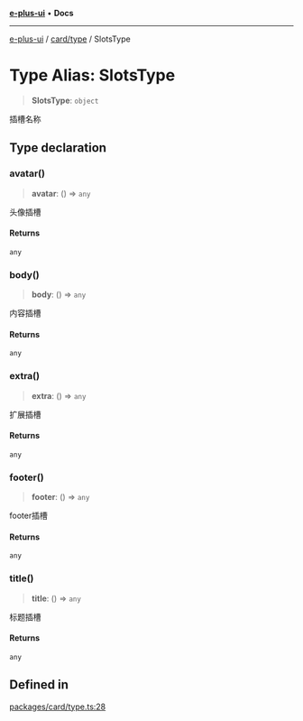 [**e-plus-ui**](../../../README.md) • **Docs**

***

[e-plus-ui](../../../modules.md) / [card/type](../README.md) / SlotsType

# Type Alias: SlotsType

> **SlotsType**: `object`

插槽名称

## Type declaration

### avatar()

> **avatar**: () => `any`

头像插槽

#### Returns

`any`

### body()

> **body**: () => `any`

内容插槽

#### Returns

`any`

### extra()

> **extra**: () => `any`

扩展插槽

#### Returns

`any`

### footer()

> **footer**: () => `any`

footer插槽

#### Returns

`any`

### title()

> **title**: () => `any`

标题插槽

#### Returns

`any`

## Defined in

[packages/card/type.ts:28](https://github.com/c-eqian/e-plus-ui/blob/9afe3efca84f90347511649ce68bd1a732377c38/packages/card/type.ts#L28)
